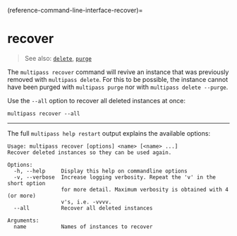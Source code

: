 (reference-command-line-interface-recover)=
# recover

> See also: [`delete`](/reference/command-line-interface/delete), [`purge`](/reference/command-line-interface/purge)

The `multipass recover` command will revive an instance that was previously removed with `multipass delete`. For this to be possible, the instance cannot have been purged with `multipass purge` nor with `multipass delete --purge`.

Use the `--all` option to recover all deleted instances at once:

```{code-block} text
multipass recover --all
```

---

The full `multipass help restart` output explains the available options:

```{code-block} text
Usage: multipass recover [options] <name> [<name> ...]
Recover deleted instances so they can be used again.

Options:
  -h, --help     Display this help on commandline options
  -v, --verbose  Increase logging verbosity. Repeat the 'v' in the short option
                 for more detail. Maximum verbosity is obtained with 4 (or more)
                 v's, i.e. -vvvv.
  --all          Recover all deleted instances

Arguments:
  name           Names of instances to recover
```
